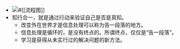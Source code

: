 - ![](https://firebasestorage.googleapis.com/v0/b/firescript-577a2.appspot.com/o/imgs%2Fapp%2Fxinyiheng%2FQCrotVYb9p.png?alt=media&token=01d2004c-62ed-4351-8db4-9c15eda98128)#[[流程图]]
- 知行合一，就是通过行动来验证自己是否是真知。
    - 改变外在世界才是信息处理可以称为告一段落的地方。
    - 信息处理是循环的，是没有终点的。所谓终点，仅仅是“告一段落”。
    - 学习是获得从未实行过的解决问题的新方法。
